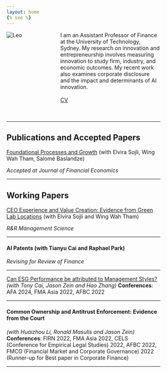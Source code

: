 ```yaml
---
layout: home
{% seo %}
---
```


<style type="text/css" media="screen">
  .wrapper {
    max-width: 1200px; /* Adjust this value as needed */
  }
  * {
    box-sizing: border-box;
  }

  .row {
    display: flex;
    align-items: flex-start; /* Ensures that the items align at their top edges */
  }

  .text-column {
    flex: 70%;
    padding-left: 20px; /* Adds space on the left side of the text */
  }

  .image-column {
    flex: 30%;
    padding-right: 20px; /* Adds space on the right side of the image */
  }

  img {
    display: block; /* Ensures the image does not have extra space around it */
    max-width: 100%; /* Ensures the image scales within the container */
    height: auto; /* Maintains the aspect ratio of the image */
  }
</style>

<div class="row">
  <div class="image-column">
    <img src="leo.png" alt="Leo">
  </div>
  
  <div class="text-column">
    I am an Assistant Professor of Finance at the University of Technology, Sydney. My research on innovation and entrepreneurship involves measuring innovation to study firm, industry, and economic outcomes. My recent work also examines corporate disclosure and the impact and determinants of AI innovation.
    <br/><br/>
    <a href="/cv.pdf">CV</a>
  </div>
</div>

<br>
<br>

---

## Publications and Accepted Papers

<a href="https://papers.ssrn.com/sol3/papers.cfm?abstract_id=5098227">Foundational Processes and Growth</a> (with Elvira Sojli, Wing Wah Tham, Salomé Baslandze)

*Accepted at Journal of Financial Economics*

---

## Working Papers

<a href="https://papers.ssrn.com/sol3/papers.cfm?abstract_id=4568809">CEO Experience and Value Creation: Evidence from Green Lab Locations</a> (with Elvira Sojli and Wing Wah Tham) 

*R&R Management Science*

---

#### AI Patents (with Tianyu Cai and Raphael Park)
*Revising for Review of Finance*

---

<a href="https://papers.ssrn.com/sol3/papers.cfm?abstract_id=4266516">Can ESG Performance be attributed to Management Styles?</a>
*(with Tony Cai, Jason Zein and Hao Zhang)*
__Conferences__: AFA 2024, FMA Asia 2022, AFBC 2022

---

#### Common Ownership and Antitrust Enforcement: Evidence from the Court
*(with Huaizhou Li, Ronald Masulis and Jason Zein)*
__Conferences__: FIRN 2022, FMA Asia 2022, CELS (Conference for Empirical Legal Studies) 2022, AFBC 2022, FMCG (Financial Market and Corporate Governance) 2022 (Runner-up for Best paper in Corporate Finance)

---
